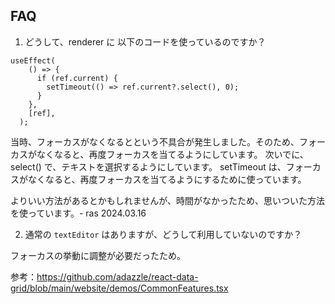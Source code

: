 ## FAQ

1. どうして、renderer に 以下のコードを使っているのですか？
  ```
  useEffect(
      () => {
        if (ref.current) {
          setTimeout(() => ref.current?.select(), 0); 
        }
      }, 
      [ref],
    );
  ```

  当時、フォーカスがなくなるとという不具合が発生しました。そのため、フォーカスがなくなると、再度フォーカスを当てるようにしています。
  次いでに、select() で、テキストを選択するようにしています。
  setTimeout は、フォーカスがなくなると、再度フォーカスを当てるようにするために使っています。

  よりいい方法があるとかもしれませんが、時間がなかったため、思いついた方法を使っています。- ras 2024.03.16

2. 通常の `textEditor` はありますが、どうして利用していないのですか？
  
  フォーカスの挙動に調整が必要だったため。
  
  参考：https://github.com/adazzle/react-data-grid/blob/main/website/demos/CommonFeatures.tsx
